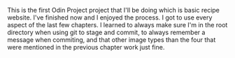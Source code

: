 This is the first Odin Project project that I'll be doing which is basic recipe website.
I've finished now and I enjoyed the process. I got to use every aspect of the last few chapters. I learned to always make sure I'm in the root directory when using git to stage and commit, to always remember a message when commiting, and that other image types than the four that were mentioned in the previous chapter work just fine. 
